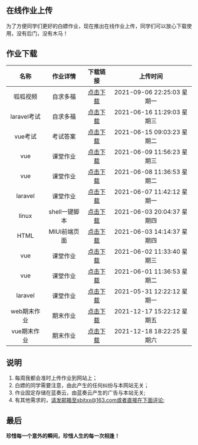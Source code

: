 在线作业上传
--------

为了方便同学们更好的白嫖作业，现在推出在线作业上传，同学们可以放心下载使用，没有后门，没有木马！

作业下载
--------

| 名称 | 作业详情 | 下载链接 | 上传时间 |
| :--: | :--: | :--: | :--: |
| 呱呱视频 | 自求多福 | [点击下载][11] | 2021-09-06 22:25:03 星期一 |
| laravel考试| 自求多福 | [点击下载][10] | 2021-06-16 11:29:03 星期三 |
| vue考试| 考试答案 | [点击下载][9] | 2021-06-15 09:03:23 星期二 |
| vue | 课堂作业 | [点击下载][8] | 2021-06-09 11:56:23 星期三 |
| vue | 课堂作业 | [点击下载][7] | 2021-06-08 11:36:53 星期二 |
| laravel | 课堂作业 | [点击下载][6] | 2021-06-07 11:42:12 星期一 |
| linux | shell一键脚本 | [点击下载][5] | 2021-06-03 20:04:37 星期四 |
| HTML | MIUI前端页面 | [点击下载][4] | 2021-06-03 14:14:37 星期四 |
| vue | 课堂作业 | [点击下载][3] | 2021-06-02 11:33:40 星期三 |
| vue | 课堂作业 | [点击下载][2] | 2021-06-01 11:36:53 星期二 |
| laravel | 课堂作业 | [点击下载][1] | 2021-05-31 12:22:12 星期一 |
| web期末作业 | 期末作业 | [点击下载][12] | 2021-12-17 15:22:12 星期五 |
| vue期末作业 | 期末作业 | [点击下载][13] | 2021-12-18 18:22:25 星期六 |




说明
--------

 1. 每周我都会准时上传作业到网站上；
 2. 白嫖的同学需要注意，由此产生的任何纠纷与本网站无关；
 3. 作业固定存储在蓝奏云，由蓝奏云产生的广告与本站无关;
 4. 有其他需求的，请发邮箱至sbitxx@163.com或者直接在下面评论;

最后
--------
**珍惜每一个意外的瞬间，珍惜人生的每一次相逢！**


 [1]: https://coisini.lanzoui.com/ijNl7pn2k2h
 [2]: https://coisini.lanzoui.com/iIh5opo947e
 [3]: https://coisini.lanzoui.com/iZklxppa0za
 [4]: https://coisini.lanzoui.com/iQuVXpqmv7g
 [5]: https://coisini.lanzoui.com/iZ0FNpr2g7c
 [6]: https://coisini.lanzoui.com/irEvUpw6akd
 [7]: https://coisini.lanzoui.com/icerppxormb
 [8]: https://coisini.lanzoui.com/iKZMypz3b8h
 [9]: https://coisini.lanzoui.com/iAroKq7gp5e
 [10]: https://coisini.lanzoui.com/iCE34q8kjib
 [11]: https://coisini.lanzoui.com/i1GHHtoy1yh
 [12]: https://ffboke.lanzout.com/i3LMfxpcbxe
 [13]: https://ffboke.lanzout.com/ib5mOxqn7va